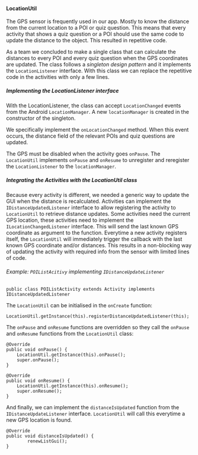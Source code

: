 
#### LocationUtil

The GPS sensor is frequently used in our app. Mostly to know the distance from the current location to a POI or quiz question. This means that every activity that shows a quiz question or a POI should use the same code to update the distance to the object. This resulted in repetitive code.

As a team we concluded to make a single class that can calculate the distances to every POI and every quiz question when the GPS coordinates are updated. The class follows a *singleton design pattern* and it implements the `LocationListener` interface. With this class we can replace the repetitive code in the activities with only a few lines.

##### Implementing the LocationListener interface

With the LocationListener, the class can accept `LocationChanged` events from the Android `LocationManager`. A new `locationManager` is created in the constructor of the singleton.

We specifically implement the `onLocationChanged` method. When this event occurs, the distance field of the relevant POIs and quiz questions are updated.

The GPS must be disabled when the activity goes `onPause`. The `LocationUtil` implements `onPause` and `onResume` to unregister and reregister the `LocationListener` to the `locationManager`.

##### Integrating the Activities with the LocationUtil class

Because every activity is different, we needed a generic way to update the GUI when the distance is recalculated. Activities can implement the `IDistanceUpdatedListener` interface to allow registering the activity to `LocationUtil` to retrieve distance updates. 
Some activities need the current GPS location, these activities need to implement the `ILocationChangedListener` interface. This will send the last known GPS coordinate as argument to the function.
Everytime a new activity registers itself, the `LocationUtil` will immediately trigger the callback with the last known GPS coordinate and/or distances. This results in a non-blocking way of updating the activity with required info from the sensor with limited lines of code.


###### Example: `POIListAcitivy` implementing `IDistanceUpdateListener`

```
public class POIListActivity extends Activity implements IDistanceUpdatedListener
```

The `LocationUtil` can be initialised in the `onCreate` function:

```
LocationUtil.getInstance(this).registerDistanceUpdatedListener(this);
```

The `onPause` and `onResume` functions are overridden so they call the `onPause` and `onResume` functions from the `LocationUtil` class:

```
@Override
public void onPause() {
	LocationUtil.getInstance(this).onPause();
	super.onPause();
}

@Override
public void onResume() {
	LocationUtil.getInstance(this).onResume();
	super.onResume();
}
```

And finally, we can implement the `distanceIsUpdated` function from the `IDistanceUpdateListener` interface. `LocationUtil` will call this everytime a new GPS location is found.

```
@Override
public void distanceIsUpdated() {
        renewListGui();
}
```

